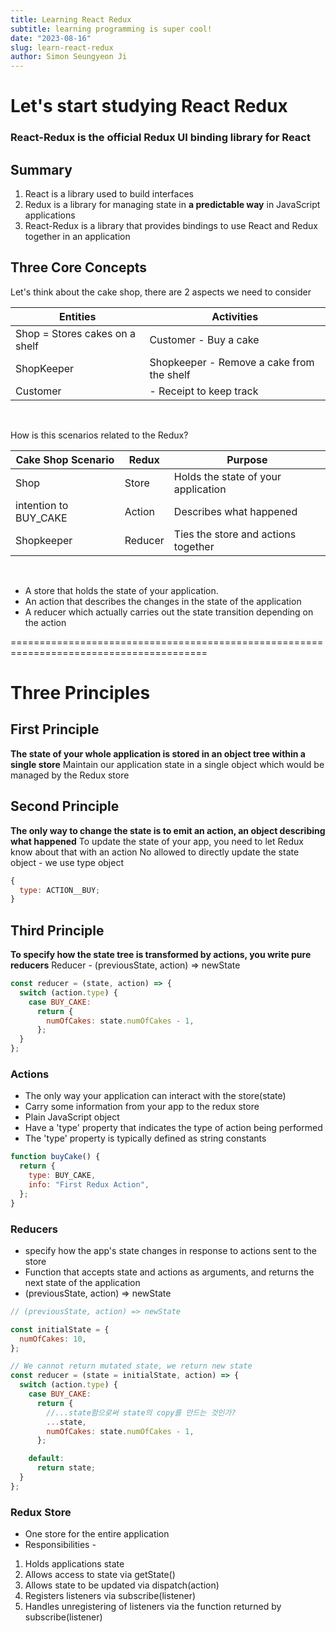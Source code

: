 ```yaml
---
title: Learning React Redux
subtitle: learning programming is super cool!
date: "2023-08-16"
slug: learn-react-redux
author: Simon Seungyeon Ji
---
```


# Let's start studying React Redux

### React-Redux is the official Redux UI binding library for React

## Summary

1. React is a library used to build interfaces
2. Redux is a library for managing state in **a predictable way** in JavaScript applications
3. React-Redux is a library that provides bindings to use React and Redux together in an application

## Three Core Concepts

Let's think about the cake shop, there are 2 aspects we need to consider

| Entities                       | Activities                                |
| ------------------------------ | ----------------------------------------- |
| Shop = Stores cakes on a shelf | Customer - Buy a cake                     |
| ShopKeeper                     | Shopkeeper - Remove a cake from the shelf |
| Customer                       | - Receipt to keep track                   |

</br>

How is this scenarios related to the Redux?

| Cake Shop Scenario    | Redux   | Purpose                             |
| --------------------- | ------- | ----------------------------------- |
| Shop                  | Store   | Holds the state of your application |
| intention to BUY_CAKE | Action  | Describes what happened             |
| Shopkeeper            | Reducer | Ties the store and actions together |

</br>

- A store that holds the state of your application.
- An action that describes the changes in the state of the application
- A reducer which actually carries out the state transition depending on the action

========================================================================================

# Three Principles

## First Principle

**The state of your whole application is stored in an object tree within a single store**
Maintain our application state in a single object which would be managed by the Redux store

## Second Principle

**The only way to change the state is to emit an action, an object describing what happened**
To update the state of your app, you need to let Redux know about that with an action
No allowed to directly update the state object - we use type object

```js
{
  type: ACTION__BUY;
}
```

## Third Principle

**To specify how the state tree is transformed by actions, you write pure reducers**
Reducer - (previousState, action) => newState

```js
const reducer = (state, action) => {
  switch (action.type) {
    case BUY_CAKE:
      return {
        numOfCakes: state.numOfCakes - 1,
      };
  }
};
```

### Actions

- The only way your application can interact with the store(state)
- Carry some information from your app to the redux store
- Plain JavaScript object
- Have a 'type' property that indicates the type of action being performed
- The 'type' property is typically defined as string constants

```js
function buyCake() {
  return {
    type: BUY_CAKE,
    info: "First Redux Action",
  };
}
```

### Reducers

- specify how the app's state changes in response to actions sent to the store
- Function that accepts state and actions as arguments, and returns the next state of the application
- (previousState, action) => newState

```js
// (previousState, action) => newState

const initialState = {
  numOfCakes: 10,
};

// We cannot return mutated state, we return new state
const reducer = (state = initialState, action) => {
  switch (action.type) {
    case BUY_CAKE:
      return {
        //...state함으로써 state의 copy를 만드는 것인가?
        ...state,
        numOfCakes: state.numOfCakes - 1,
      };

    default:
      return state;
  }
};
```

### Redux Store

- One store for the entire application
- Responsibilities -

1. Holds applications state
2. Allows access to state via getState()
3. Allows state to be updated via dispatch(action)
4. Registers listeners via subscribe(listener)
5. Handles unregistering of listeners via the function returned by subscribe(listener)
